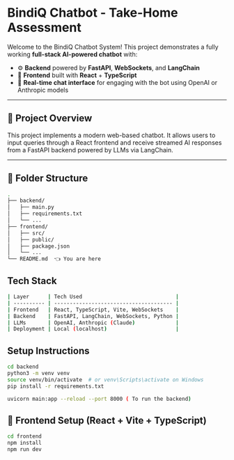 # BindiQ Chatbot - Take-Home Assessment

Welcome to the BindiQ Chatbot System! This project demonstrates a fully working **full-stack AI-powered chatbot** with:

- ⚙️ **Backend** powered by **FastAPI**, **WebSockets**, and **LangChain**
- 🎨 **Frontend** built with **React** + **TypeScript**
- 💬 **Real-time chat interface** for engaging with the bot using OpenAI or Anthropic models

---

## 🧠 Project Overview

This project implements a modern web-based chatbot. It allows users to input queries through a React frontend and receive streamed AI responses from a FastAPI backend powered by LLMs via LangChain.

---

## 📁 Folder Structure

```bash
.
├── backend/
│   ├── main.py
│   ├── requirements.txt
│   └── ...
├── frontend/
│   ├── src/
│   ├── public/
│   ├── package.json
│   └── ...
└── README.md  👈 You are here
```

## Tech Stack
```bash
| Layer      | Tech Used                              |
| ---------- | -------------------------------------- |
| Frontend   | React, TypeScript, Vite, WebSockets    |
| Backend    | FastAPI, LangChain, WebSockets, Python |
| LLMs       | OpenAI, Anthropic (Claude)             |
| Deployment | Local (localhost)                      |
```

## Setup Instructions
```bash
cd backend
python3 -m venv venv
source venv/bin/activate  # or venv\Scripts\activate on Windows
pip install -r requirements.txt

uvicorn main:app --reload --port 8000 ( To run the backend)
```

## 🎨 Frontend Setup (React + Vite + TypeScript)
```bash
cd frontend
npm install
npm run dev